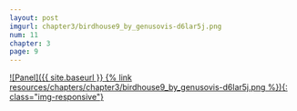 ```yaml
---
layout: post
imgurl: chapter3/birdhouse9_by_genusovis-d6lar5j.png
num: 11
chapter: 3
page: 9
---
```


[![Panel]({{ site.baseurl }} {% link resources/chapters/chapter3/birdhouse9_by_genusovis-d6lar5j.png %}){: class="img-responsive"}]({{page.previous.url}}#panel)